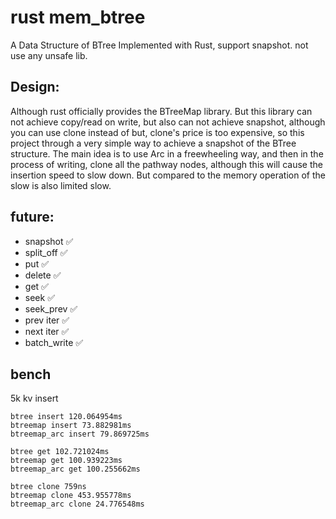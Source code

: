 # rust mem_btree 

A Data Structure of BTree Implemented with Rust, support snapshot. not use any unsafe lib.

## Design:

> 
Although rust officially provides the BTreeMap library. But this library can not achieve copy/read on write, but also can not achieve snapshot, although you can use clone instead of but, clone's price is too expensive, so this project through a very simple way to achieve a snapshot of the BTree structure.
The main idea is to use Arc in a freewheeling way, and then in the process of writing, clone all the pathway nodes, although this will cause the insertion speed to slow down. But compared to the memory operation of the slow is also limited slow.


## future:
* snapshot ✅
* split_off ✅
* put ✅
* delete ✅
* get ✅
* seek ✅
* seek_prev ✅
* prev iter ✅
* next iter ✅
* batch_write ✅


## bench
5k kv insert
````
btree insert 120.064954ms
btreemap insert 73.882981ms
btreemap_arc insert 79.869725ms

btree get 102.721024ms
btreemap get 100.939223ms
btreemap_arc get 100.255662ms

btree clone 759ns
btreemap clone 453.955778ms
btreemap_arc clone 24.776548ms
````